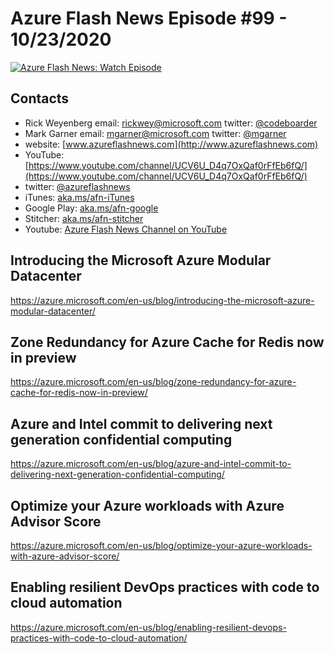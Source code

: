 # Azure Flash News Episode #99 - 10/23/2020

[![Azure Flash News: Watch Episode](https://img.youtube.com/vi/qf31dqkv7HY/0.jpg)](https://youtu.be/qf31dqkv7HY "Azure Flash News: Episode 99")

## Contacts

* Rick Weyenberg  email: rickwey@microsoft.com twitter: [@codeboarder](https://www.twitter.com/codeboarder)
* Mark Garner email: mgarner@microsoft.com twitter: [@mgarner](https://www.twitter.com/mgarner)
* website: [www.azureflashnews.com](http://www.azureflashnews.com)
* YouTube: [https://www.youtube.com/channel/UCV6U_D4q7OxQaf0rFfEb6fQ/](https://www.youtube.com/channel/UCV6U_D4q7OxQaf0rFfEb6fQ/)
* twitter: [@azureflashnews](https://www.twitter.com/azureflashnews)
* iTunes: [aka.ms/afn-iTunes](https://aka.ms/afn-iTunes)
* Google Play: [aka.ms/afn-google](https://aka.ms/afn-google)
* Stitcher: [aka.ms/afn-stitcher](https://aka.ms/afn-stitcher)
* Youtube: [Azure Flash News Channel on YouTube](https://www.youtube.com/channel/UCV6U_D4q7OxQaf0rFfEb6fQ)

## Introducing the Microsoft Azure Modular Datacenter
https://azure.microsoft.com/en-us/blog/introducing-the-microsoft-azure-modular-datacenter/

## Zone Redundancy for Azure Cache for Redis now in preview
https://azure.microsoft.com/en-us/blog/zone-redundancy-for-azure-cache-for-redis-now-in-preview/

## Azure and Intel commit to delivering next generation confidential computing
https://azure.microsoft.com/en-us/blog/azure-and-intel-commit-to-delivering-next-generation-confidential-computing/

## Optimize your Azure workloads with Azure Advisor Score
https://azure.microsoft.com/en-us/blog/optimize-your-azure-workloads-with-azure-advisor-score/

## Enabling resilient DevOps practices with code to cloud automation
https://azure.microsoft.com/en-us/blog/enabling-resilient-devops-practices-with-code-to-cloud-automation/
